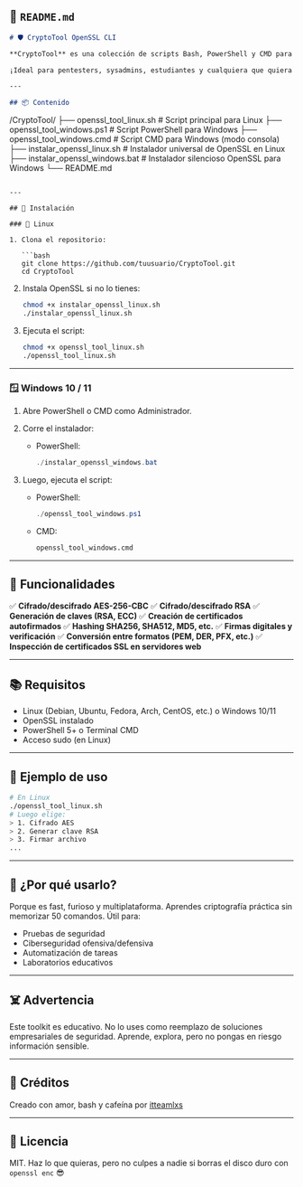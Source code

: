 ## 📁 `README.md`

```markdown
# 🛡️ CryptoTool OpenSSL CLI

**CryptoTool** es una colección de scripts Bash, PowerShell y CMD para automatizar tareas comunes con **OpenSSL**: cifrado simétrico (AES), cifrado asimétrico (RSA), generación de claves, creación de certificados, firmas digitales, inspección de certificados SSL y mucho más.

¡Ideal para pentesters, sysadmins, estudiantes y cualquiera que quiera jugar con criptografía sin tanto rollo!

---

## 📦 Contenido

```

/CryptoTool/
├── openssl\_tool\_linux.sh         # Script principal para Linux
├── openssl\_tool\_windows.ps1      # Script PowerShell para Windows
├── openssl\_tool\_windows.cmd      # Script CMD para Windows (modo consola)
├── instalar\_openssl\_linux.sh     # Instalador universal de OpenSSL en Linux
├── instalar\_openssl\_windows.bat  # Instalador silencioso OpenSSL para Windows
└── README.md

````

---

## 🚀 Instalación

### 🐧 Linux

1. Clona el repositorio:

   ```bash
   git clone https://github.com/tuusuario/CryptoTool.git
   cd CryptoTool
````

2. Instala OpenSSL si no lo tienes:

   ```bash
   chmod +x instalar_openssl_linux.sh
   ./instalar_openssl_linux.sh
   ```

3. Ejecuta el script:

   ```bash
   chmod +x openssl_tool_linux.sh
   ./openssl_tool_linux.sh
   ```

---

### 🪟 Windows 10 / 11

1. Abre PowerShell o CMD como Administrador.

2. Corre el instalador:

   * PowerShell:

     ```powershell
     ./instalar_openssl_windows.bat
     ```

3. Luego, ejecuta el script:

   * PowerShell:

     ```powershell
     ./openssl_tool_windows.ps1
     ```

   * CMD:

     ```cmd
     openssl_tool_windows.cmd
     ```

---

## 🔧 Funcionalidades

✅ **Cifrado/descifrado AES-256-CBC**
✅ **Cifrado/descifrado RSA**
✅ **Generación de claves (RSA, ECC)**
✅ **Creación de certificados autofirmados**
✅ **Hashing SHA256, SHA512, MD5, etc.**
✅ **Firmas digitales y verificación**
✅ **Conversión entre formatos (PEM, DER, PFX, etc.)**
✅ **Inspección de certificados SSL en servidores web**

---

## 📚 Requisitos

* Linux (Debian, Ubuntu, Fedora, Arch, CentOS, etc.) o Windows 10/11
* OpenSSL instalado
* PowerShell 5+ o Terminal CMD
* Acceso sudo (en Linux)

---

## 🧪 Ejemplo de uso

```bash
# En Linux
./openssl_tool_linux.sh
# Luego elige:
> 1. Cifrado AES
> 2. Generar clave RSA
> 3. Firmar archivo
...
```

---

## 🧠 ¿Por qué usarlo?

Porque es fast, furioso y multiplataforma. Aprendes criptografía práctica sin memorizar 50 comandos. Útil para:

* Pruebas de seguridad
* Ciberseguridad ofensiva/defensiva
* Automatización de tareas
* Laboratorios educativos

---

## ☠️ Advertencia

Este toolkit es educativo. No lo uses como reemplazo de soluciones empresariales de seguridad. Aprende, explora, pero no pongas en riesgo información sensible.

---

## 🤘 Créditos

Creado con amor, bash y cafeína por [itteamlxs](https://github.com/https://github.com/itteamlxs)

---

## 📄 Licencia

MIT. Haz lo que quieras, pero no culpes a nadie si borras el disco duro con `openssl enc` 😎

```
